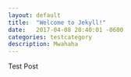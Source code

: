 ```yaml
---
layout: default
title:  "Welcome to Jekyll!"
date:   2017-04-08 20:40:01 -0600
categories: testcategory
description: Mwahaha
---
```


Test Post
